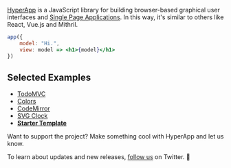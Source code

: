 [HyperApp](https://github.com/hyperapp/hyperapp) is a JavaScript library for building browser-based graphical user interfaces and [Single Page Applications](https://en.wikipedia.org/wiki/Single-page_application). In this way, it's similar to others like React, Vue.js and Mithril.

```jsx
app({
    model: "Hi.",
    view: model => <h1>{model}</h1>
})
```

## Selected Examples
* [TodoMVC](https://hyperapp-todomvc.gomix.me/)
* [Colors](https://hyperapp.gomix.me/colors)
* [CodeMirror](https://hyperapp.gomix.me/codemirror)
* [SVG Clock](https://hyperapp.gomix.me/svg_clock)
* [**Starter Template**](https://gomix.com/#!/project/hyperapp-starter)

Want to support the project? Make something cool with HyperApp and let us know.

To learn about updates and new releases, [follow us](https://twitter.com/hyperappjs) on Twitter. 👋 
